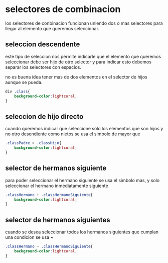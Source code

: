 # selectores de combinacion

los selectores de conbinacion funcionan uniendo dos o mas selectores para llegar al elemento que queremos seleccionar.

## seleccion descendente

este tipo de seleccion nos permite indicarle que el elemento que queremos seleccionar debe ser hijo de otro selector y para indicar esto debemos separar los selectores con espacios. 

no es buena idea tener mas de dos elementos en el selector de hijos aunque se pueda. 

```css
div .class{
    background-color:lightcoral;
}
```
## seleccion de hijo directo

cuando queremos indicar que seleccione solo los elementos que son hijos y no otro desendiente como nietos se usa el simbolo de mayor que

```css
.classPadre > .classHijo{
    background-color:lightcoral;
}
```

## selector de hermanos siguiente

para poder seleccionar el hermano siguiente se usa el simbolo mas, y solo seleccionar el hermano inmediatamente siguiente

```css
.classHermano + .classHermanoSiguiente{
    background-color:lightcoral;
}
```

## selector de hermanos siguientes

cuando se desea seleccionar todos los hermanos siguientes que cumplan una condicion se usa **~**

```css
.classHermano ~ .classHermanoSiguiente{
    background-color:lightcoral;
}
```

